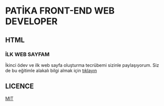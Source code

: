 # PATİKA FRONT-END WEB DEVELOPER
## HTML
### İLK WEB SAYFAM
İkinci ödev ve ilk web sayfa oluşturma tecrübemi sizinle paylaşıyorum. 
Siz de bu eğitimle alakalı bilgi almak için [tıklayın](https://app.patika.dev/egitimler/baslangic-seviye-frontend-web-development-patikasi)

## LICENCE

[MIT](https://github.com/aliriza76/Patika--ilkHTML/blob/main/LICENSE)
